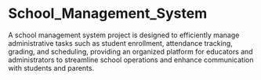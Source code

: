 # School_Management_System
A school management system project is designed to efficiently manage administrative tasks such as student enrollment, attendance tracking, grading, and scheduling, providing an organized platform for educators and administrators to streamline school operations and enhance communication with students and parents.
